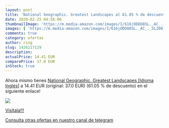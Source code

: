 ```yaml
---
layout: post
title: 'National Geographic. Greatest Landscapes al 61.05 % de descuento'
date: 2020-02-25 04:56:06
thumbnailImage: 'https://m.media-amazon.com/images/I/616jODDO8SL._AC_._SL200_.jpg'
images: [ 'https://m.media-amazon.com/images/I/616jODDO8SL._AC_._SL200_.jpg' ]
comments: true
category: ofertas
author: ring
slug: 1426217129
description:
actualPrice: 14.41 EUR
comparePrice: 37.0 EUR
inStock: true
---
```


Ahora mismo tienes [National Geographic. Greatest Landscapes [Idioma Inglés]](https://www.amazon.es/dp/1426217129/?tag=redken-21) a 14.41 EUR (original: 37.0 EUR) (61.05 %  de descuento) en el siguiente enlace!

[![](https://m.media-amazon.com/images/I/616jODDO8SL._AC_._SL200_.jpg)](https://www.amazon.es/dp/1426217129/?tag=redken-21)

[Visítala!!!](https://www.amazon.es/dp/1426217129/?tag=redken-21)

[Consulta otras ofertas en nuestro canal de telegram](https://t.me/s/ofertas25)
